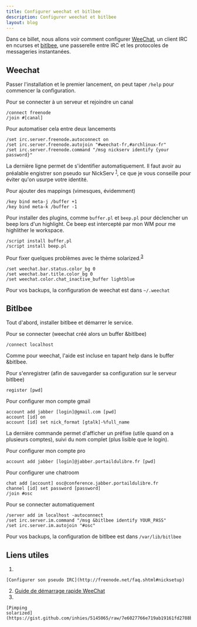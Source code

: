 ```yaml
---
title: Configurer weechat et bitlbee
description: Configurer weechat et bitlbee
layout: blog
---
```

Dans ce billet, nous allons voir comment configurer [WeeChat](http://www.weechat.org/), un client
IRC en ncurses et [bitlbee](http://www.bitlbee.org%22), une passerelle entre IRC et les protocoles
de messageries instantanées.

## Weechat

Passer l'installation et le premier lancement, on peut taper `/help` pour commencer la
configuration.

Pour se connecter à un serveur et rejoindre un canal

```
/connect freenode
/join #[canal]
```

Pour automatiser cela entre deux lancements

```
/set irc.server.freenode.autoconnect on
/set irc.server.freenode.autojoin "#weechat-fr,#archlinux-fr"
/set irc.server.freenode.command "/msg nickserv identify {your password}"
```

La dernière ligne permet de s'identifier automatiquement. Il faut avoir au préalable engistrer son
pseudo sur NickServ <sup>[1](#cite1)</sup>, ce que je vous conseille pour éviter qu'on usurpe votre
identité.

Pour ajouter des mappings (vimesques, évidemment)

```
/key bind meta-j /buffer +1
/key bind meta-k /buffer -1
```

Pour installer des plugins, comme `buffer.pl` et `beep.pl` pour déclencher un beep lors d'un
highlight. Ce beep est intercepté par mon WM pour me highlither le workspace.

```
/script install buffer.pl
/script install beep.pl
```

Pour fixer quelques problèmes avec le thème solarized.<sup>[3](#cite3)</sup>

```
/set weechat.bar.status.color_bg 0
/set weechat.bar.title.color_bg 0
/set weechat.color.chat_inactive_buffer lightblue
```

Pour vos backups, la configuration de weechat est dans `~/.weechat`

## Bitlbee

Tout d'abord, installer bitlbee et démarrer le service.

Pour se connecter (weechat créé alors un buffer &bitlbee)

```
/connect localhost
```

Comme pour weechat, l'aide est incluse en tapant help dans le buffer &bitlbee.

Pour s'enregistrer (afin de sauvegarder sa configuration sur le serveur bitlbee)

```
register [pwd]
```

Pour configurer mon compte gmail

```
account add jabber [login]@gmail.com [pwd]
account [id] on
account [id] set nick_format [gtalk]-%full_name
```

La dernière commande permet d'afficher un préfixe (utile quand on a plusieurs comptes), suivi du nom
complet (plus lisible que le login).

Pour configurer mon compte pro

```
account add jabber [login]@jabber.portaildulibre.fr [pwd]
```

Pour configurer une chatroom

```
chat add [account] osc@conference.jabber.portaildulibre.fr
channel [id] set password [password]
/join #osc
```

Pour se connecter automatiquement

```
/server add im localhost -autoconnect
/set irc.server.im.command "/msg &bitlbee identify YOUR_PASS"
/set irc.server.im.autojoin "#osc"
```

Pour vos backups, la configuration de bitlbee est dans `/var/lib/bitlbee`

## Liens utiles

1.  

    [Configurer son pseudo IRC](http://freenode.net/faq.shtml#nicksetup)
2.  [Guide de démarrage rapide
    WeeChat](http://www.weechat.org/files/doc/stable/weechat_quickstart.fr.html)
3.  

    [Pimping
    solarized](https://gist.github.com/inhies/5145065/raw/7e6027766e719ab19161fd2788b5da924c29c28c/pimping.md)

